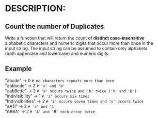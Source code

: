 # DESCRIPTION:
## Count the number of Duplicates
Write a function that will return the count of **distinct case-insensitive** alphabetic characters and numeric digits that occur more than once in the input string. The input string can be assumed to contain only alphabets (both uppercase and lowercase) and numeric digits.

## Example
"abcde" -> 0 `# no characters repeats more than once` <br>
"aabbcde" -> 2 `# 'a' and 'b'` <br>
"aabBcde" -> 2 `# 'a' occurs twice and 'b' twice ('b' and 'B')` <br>
"indivisibility" -> 1 `# 'i' occurs six times` <br>
"Indivisibilities" -> 2 `# 'i' occurs seven times and 's' occurs twice` <br>
"aA11" -> 2 `# 'a' and '1'` <br>
"ABBA" -> 2 `# 'A' and 'B' each occur twice` <br>
